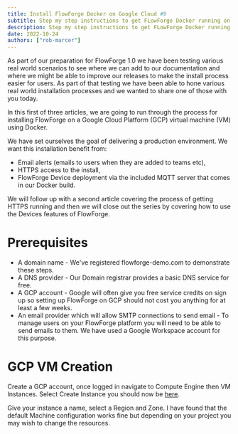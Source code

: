 ```yaml
---
title: Install FlowForge Docker on Google Cloud #9
subtitle: Step my step instructions to get FLowForge Docker running on Google Cloud
description: Step my step instructions to get FLowForge Docker running on Google Cloud
date: 2022-10-24
authors: ["rob-marcer"]
---
```


As part of our preparation for FlowForge 1.0 we have been testing various real world scenarios to see where we can add to our documentation and where we might be able to improve our releases to make the install process easier for users. As part of that testing we have been able to hone various real world installation processes and we wanted to share one of those with you today.
<!--more-->

In this first of three articles, we are going to run through the process for installing FlowForge on a Google Cloud Platform (GCP) virtual machine (VM) using Docker.

We have set ourselves the goal of delivering a production environment. We want this installation benefit from:

- Email alerts (emails to users when they are added to teams etc),
- HTTPS access to the install,
- FlowForge Device deployment via the included MQTT server that comes in our Docker build.

We will follow up with a second article covering the process of getting HTTPS running and then we will close out the series by covering how to use the Devices features of FlowForge.

# Prerequisites

- A domain name - We've registered flowforge-demo.com to demonstrate these steps.
- A DNS provider - Our Domain registrar provides a basic DNS service for free.
- A GCP account - Google will often give you free service credits on sign up so setting up FlowForge on GCP should not cost you anything for at least a few weeks.
- An email provider which will allow SMTP connections to send email - To manage users on your FlowForge platform you will need to be able to send emails to them. We have used a Google Workspace account for this purpose.

# GCP VM Creation

Create a GCP account, once logged in navigate to Compute Engine then VM Instances. Select Create Instance you should now be [here](https://www.google.com/url?q=https://console.cloud.google.com/compute/instancesAdd?project).

Give your instance a name, select a Region and Zone. I have found that the default Machine configuration works fine but depending on your project you may wish to change the resources.

![]()
